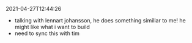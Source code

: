 2021-04-27T12:44:26
- talking with lennart johansson, he does something simillar to me! he might like what i want to build
- need to sync this with tim
